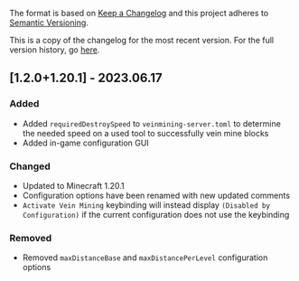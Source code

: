 The format is based on [Keep a Changelog](http://keepachangelog.com/en/1.0.0/) and this project adheres to [Semantic Versioning](http://semver.org/spec/v2.0.0.html).

This is a copy of the changelog for the most recent version. For the full version history, go [here](https://github.com/illusivesoulworks/veinmining/blob/1.20.x/CHANGELOG.md).

## [1.2.0+1.20.1] - 2023.06.17
### Added
- Added `requiredDestroySpeed` to `veinmining-server.toml` to determine the needed speed on a used tool to successfully
  vein mine blocks
- Added in-game configuration GUI
### Changed
- Updated to Minecraft 1.20.1
- Configuration options have been renamed with new updated comments
- `Activate Vein Mining` keybinding will instead display `(Disabled by Configuration)` if the current configuration does
  not use the keybinding
### Removed
- Removed `maxDistanceBase` and `maxDistancePerLevel` configuration options
